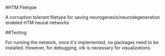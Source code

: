 #HTM Filetype

A corruption tolerant filetype for saving neurogenesis/neurodegeneration enabled HTM neural networks

##Testing

For running the network, once it's implemented, no packages need to be installed. However, for debugging, vtk is necessary for visualizations.
